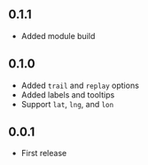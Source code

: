## 0.1.1

- Added module build

## 0.1.0

- Added `trail` and `replay` options
- Added labels and tooltips
- Support `lat`, `lng`, and `lon`

## 0.0.1

- First release
